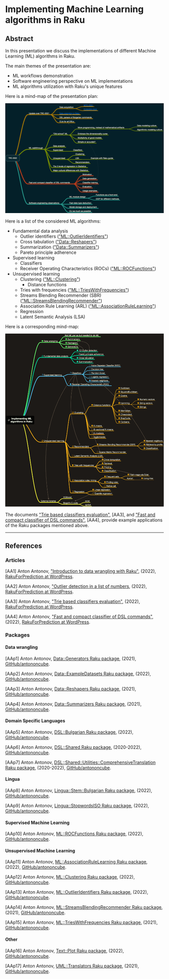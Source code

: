 # Implementing Machine Learning algorithms in Raku

## Abstract

In this presentation we discuss the implementations of different Machine Learning (ML) algorithms in Raku.

The main themes of the presentation are:
- ML workflows demonstration
- Software engineering perspective on ML implementations
- ML algorithms utilization with Raku's unique features

Here is a mind-map of the presentation plan:

![](https://github.com/antononcube/RakuForPrediction-book/raw/main/Presentations/TRC-2022/org/TRC-2022-presentation-mind-map.png)

Here is a list of the considered ML algorithms:

- Fundamental data analysis
  - Outlier identifiers (["ML::OutlierIdentifiers"](https://raku.land/zef:antononcube/ML::OutlierIdentifiers))
  - Cross tabulation (["Data::Reshapers"](https://raku.land/zef:antononcube/Data::Reshapers))
  - Summarization (["Data::Summarizers"](https://raku.land/zef:antononcube/Data::Summarizers))
  - Pareto principle adherence
- Supervised learning
  - Classifiers
  - Receiver Operating Characteristics (ROCs) (["ML::ROCFunctions"](https://raku.land/zef:antononcube/ML::ROCFunctions))
- Unsupervised learning
  - Clustering (["ML::Clustering"](https://raku.land/zef:antononcube/ML::Clustering))
    - Distance functions
  - Tries with frequencies (["ML::TriesWithFrequencies"](https://raku.land/zef:antononcube/ML::TriesWithFrequencies))
  - Streams Blending Recommender (SBR) (["ML::StreamsBlendingRecommender"](https://raku.land/zef:antononcube/ML::StreamsBlendingRecommender))
  - Association Rule Learning (ARL) (["ML::AssociationRuleLearning"](https://raku.land/zef:antononcube/ML::AssociationRuleLearning))
  - Regression
  - Latent Semantic Analysis (LSA)

Here is a corresponding mind-map:

![](https://github.com/antononcube/RakuForPrediction-book/raw/main/Presentations/TRC-2022/org/Implementing-ML-algorithms-in-Raku-mind-map.png)

The documents
["Trie based classifiers evaluation"](https://github.com/antononcube/RakuForPrediction-book/blob/main/Articles/Trie-based-classifiers-evaluation.md),
[AA3], and
["Fast and compact classifier of DSL commands"](https://rakuforprediction.wordpress.com/2022/07/31/fast-and-compact-classifier-of-dsl-commands/),
[AA4],
provide example applications of the Raku packages mentioned above.

-------

## References

### Articles

[AA1] Anton Antonov,
["Introduction to data wrangling with Raku"](https://rakuforprediction.wordpress.com/2021/12/31/introduction-to-data-wrangling-with-raku/),
(2022),
[RakuForPrediction at WordPress](https://rakuforprediction.wordpress.com).

[AA2] Anton Antonov,
["Outlier detection in a list of numbers](https://rakuforprediction.wordpress.com/2022/05/29/outlier-detection-in-a-list-of-numbers/),
(2022),
[RakuForPrediction at WordPress](https://rakuforprediction.wordpress.com).

[AA3] Anton Antonov,
["Trie based classifiers evaluation"](https://rakuforprediction.wordpress.com/2022/07/07/trie-based-classifiers-evaluation/),
(2022),
[RakuForPrediction at WordPress](https://rakuforprediction.wordpress.com).

[AA4] Anton Antonov,
["Fast and compact classifier of DSL commands"](https://rakuforprediction.wordpress.com/2022/07/31/fast-and-compact-classifier-of-dsl-commands/),
(2022),
[RakuForPrediction at WordPress](https://rakuforprediction.wordpress.com).


### Packages

#### Data wrangling

[AAp1] Anton Antonov,
[Data::Generators Raku package](https://github.com/antononcube/Raku-Data-Generators),
(2021),
[GitHub/antononcube](https://github.com/antononcube).

[AAp2] Anton Antonov,
[Data::ExampleDatasets Raku package](https://github.com/antononcube/Raku-Data-ExampleDatasets),
(2022),
[GitHub/antononcube](https://github.com/antononcube).

[AAp3] Anton Antonov,
[Data::Reshapers Raku package](https://github.com/antononcube/Raku-Data-Reshapers),
(2021),
[GitHub/antononcube](https://github.com/antononcube).

[AAp4] Anton Antonov,
[Data::Summarizers Raku package](https://github.com/antononcube/Raku-Data-Summarizers),
(2021),
[GitHub/antononcube](https://github.com/antononcube).

#### Domain Specific Languages

[AAp5] Anton Antonov,
[DSL::Bulgarian Raku package](https://github.com/antononcube/Raku-DSL-Bulgarian),
(2022),
[GitHub/antononcube](https://github.com/antononcube).

[AAp6] Anton Antonov,
[DSL::Shared Raku package](https://github.com/antononcube/Raku-DSL-Shared),
(2020-2022),
[GitHub/antononcube](https://github.com/antononcube).

[AAp7] Anton Antonov,
[DSL::Shared::Utilities::ComprehensiveTranslation Raku package](https://github.com/antononcube/Raku-DSL-Shared-Utilities-ComprehensiveTranslation),
(2020-2022),
[GitHub/antononcube](https://github.com/antononcube).

#### Lingua

[AAp8] Anton Antonov,
[Lingua::Stem::Bulgarian Raku package](https://github.com/antononcube/Raku-Lingua-Stem-Bulgarian),
(2022),
[GitHub/antononcube](https://github.com/antononcube).

[AAp9] Anton Antonov,
[Lingua::StopwordsISO Raku package](https://github.com/antononcube/Raku-Lingua-StopwordsISO),
(2022),
[GitHub/antononcube](https://github.com/antononcube).

#### Supervised Machine Learning

[AAp10] Anton Antonov,
[ML::ROCFunctions Raku package](https://github.com/antononcube/Raku-ML-ROCFunctions),
(2022),
[GitHub/antononcube](https://github.com/antononcube).

#### Unsupervised Machine Learning

[AAp11] Anton Antonov,
[ML::AssociationRuleLearning Raku package](https://github.com/antononcube/Raku-ML-AssociationRuleLearning),
(2022),
[GitHub/antononcube](https://github.com/antononcube).

[AAp12] Anton Antonov,
[ML::Clustering Raku package](https://github.com/antononcube/Raku-ML-Clustering),
(2022),
[GitHub/antononcube](https://github.com/antononcube).

[AAp13] Anton Antonov,
[ML::OutlierIdentifiers Raku package](https://github.com/antononcube/Raku-ML-OutlierIdentifiers),
(2022),
[GitHub/antononcube](https://github.com/antononcube).

[AAp14] Anton Antonov,
[ML::StreamsBlendingRecommender Raku package](https://github.com/antononcube/Raku-ML-StreamsBlendingRecommender),
(2021),
[GitHub/antononcube](https://github.com/antononcube).

[AAp15] Anton Antonov,
[ML::TriesWithFrequencies Raku package](https://github.com/antononcube/Raku-ML-TriesWithFrequencies),
(2021),
[GitHub/antononcube](https://github.com/antononcube).

#### Other

[AAp16] Anton Antonov,
[Text::Plot Raku package](https://github.com/antononcube/Raku-Text-Plot),
(2022),
[GitHub/antononcube](https://github.com/antononcube).

[AAp17] Anton Antonov,
[UML::Translators Raku package](https://github.com/antononcube/Raku-UML-Translators),
(2021),
[GitHub/antononcube](https://github.com/antononcube).
